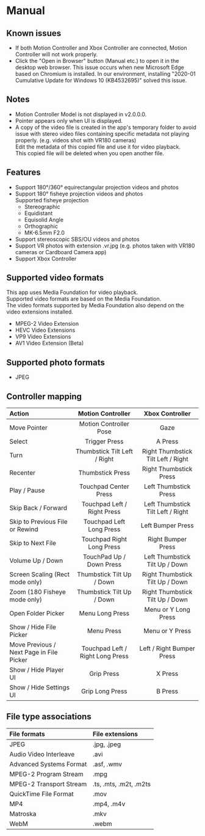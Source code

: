 # Manual

## Known issues

- If both Motion Controller and Xbox Controller are connected, Motion Controller will not work properly.
- Click the "Open in Browser" button (Manual etc.) to open it in the desktop web browser. This issue occurs when new Microsoft Edge based on Chromium is installed. In our environment, installing "2020-01 Cumulative Update for Windows 10 (KB4532695)" solved this issue.

## Notes

- Motion Controller Model is not displayed in v2.0.0.0.
- Pointer appears only when UI is displayed.
- A copy of the video file is created in the app's temporary folder to avoid issue with stereo video files containing specific metadata not playing properly. (e.g. videos shot with VR180 cameras)  
  Edit the metadata of this copied file and use it for video playback.  
  This copied file will be deleted when you open another file.

## Features

- Support 180°/360° equirectangular projection videos and photos
- Support 180° fisheye projection videos and photos  
  Supported fisheye projection  
  - Stereographic
  - Equidistant
  - Equisolid Angle
  - Orthographic
  - MK-6.5mm F2.0
- Support stereoscopic SBS/OU videos and photos
- Support VR photos with extension .vr.jpg (e.g. photos taken with VR180 cameras or Cardboard Camera app)
- Support Xbox Controller

## Supported video formats

This app uses Media Foundation for video playback.  
Supported video formats are based on the Media Foundation.  
The video formats supported by Media Foundation also depend on the video extensions installed.
- MPEG-2 Video Extension
- HEVC Video Extensions
- VP9 Video Extensions
- AV1 Video Extension (Beta)

## Supported photo formats

- JPEG

## Controller mapping

| Action                  | Motion Controller            | Xbox Controller
| :---------------------- | :--------------------------: | :-------------:
| Move Pointer            | Motion Controller Pose       | Gaze
| Select                  | Trigger Press                | A Press
| Turn                    | Thumbstick Tilt Left / Right | Right Thumbstick Tilt Left / Right
| Recenter                | Thumbstick Press             | Right Thumbstick Press
| Play / Pause            | Touchpad Center Press        | Left Thumbstick Press
| Skip Back / Forward     | Touchpad Left / Right Press  | Left Thumbstick Tilt Left / Right
| Skip to Previous File or Rewind | Touchpad Left Long Press | Left Bumper Press
| Skip to Next File       | Touchpad Right Long Press | Right Bumper Press
| Volume Up / Down        | TouchPad Up / Down Press     | Left Thumbstick Tilt Up / Down
| Screen Scaling (Rect mode only) | Thumbstick Tilt Up / Down | Right Thumbstick Tilt Up / Down
| Zoom (180 Fisheye mode only) | Thumbstick Tilt Up / Down | Right Thumbstick Tilt Up / Down
| Open Folder Picker      | Menu Long Press              | Menu or Y Long Press
| Show / Hide File Picker | Menu Press                   | Menu or Y Press
| Move Previous / Next Page in File Picker | Touchpad Left / Right Long Press | Left / Right Bumper Press
| Show / Hide Player UI   | Grip Press                   | X Press
| Show / Hide Settings UI | Grip Long Press              | B Press

## File type associations

| File formats            | File extensions
| :---------------------- | :----
| JPEG                    | .jpg, .jpeg
| Audio Video Interleave  | .avi
| Advanced Systems Format | .asf, .wmv
| MPEG-2 Program Stream   | .mpg
| MPEG-2 Transport Stream | .ts, .mts, .m2t, .m2ts
| QuickTime File Format   | .mov
| MP4                     | .mp4, .m4v
| Matroska                | .mkv
| WebM                    | .webm
